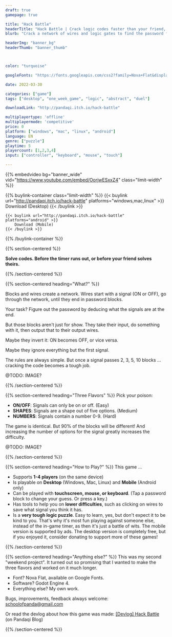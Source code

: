 ```yaml
---
draft: true
gamepage: true

title: "Hack Battle"
headerTitle: "Hack Battle | Crack logic codes faster than your friend, or the timer."
blurb: "Crack a network of wires and logic gates to find the password faster than your friend(s), or the in-game timer."

headerImg: "banner_bg"
headerThumb: "banner_thumb"



color: "turquoise"

googleFonts: "https://fonts.googleapis.com/css2?family=Nova+Flat&display=swap"

date: 2022-03-30

categories: ["game"]
tags: ["desktop", "one_week_game", "logic", "abstract", "duel"]

downloadLink: "http://pandaqi.itch.io/hack-battle"

multiplayertype: 'offline'
multiplayermode: 'competitive'
price: 0
platform: ["windows", "mac", "linux", "android"]
language: EN
genre: ["puzzle"]
playtime: 5
playercount: [1,2,3,4]
input: ["controller", "keyboard", "mouse", "touch"]

---
```


{{% embedvideo bg="banner_wide" vid="https://www.youtube.com/embed/OorjwESxxZ4" class="limit-width" %}}

{{% buylink-container class="limit-width" %}}
	{{< buylink url="http://pandaqi.itch.io/hack-battle" platforms="windows,mac,linux" >}} 
		Download (Desktop)
	{{< /buylink >}}

	{{< buylink url="http://pandaqi.itch.io/hack-battle" platforms="android" >}} 
		Download (Mobile)
	{{< /buylink >}}
{{% /buylink-container %}}

{{% section-centered %}}

<span id="first-line"><strong>Solve codes. Before the timer runs out, or before your friend solves theirs.</strong></span>

{{% /section-centered %}}

{{% section-centered heading="What?" %}}

Blocks and wires create a network. Wires start with a signal (ON or OFF), go through the network, until they end in password blocks. 

Your task? Figure out the password by deducing what the signals are at the end.

But those blocks aren't just for show. They take their input, do something with it, then output that to their output wires.

Maybe they invert it: ON becomes OFF, or vice versa. 

Maybe they ignore everything but the first signal.

The rules are always simple. But once a signal passes 2, 3, 5, 10 blocks ... cracking the code becomes a tough job.

@TODO: IMAGE?

{{% /section-centered %}}

{{% section-centered heading="Three Flavors" %}}
Pick your poison:
* **ON/OFF**: Signals can only be on or off. (Easy)
* **SHAPES**: Signals are a shape out of five options. (Medium)
* **NUMBERS**: Signals contain a number 0-9. (Hard)

The game is identical. But 90% of the blocks will be different! And increasing the number of options for the signal greatly increases the difficulty.

@TODO: IMAGE?

{{% /section-centered %}}

{{% section-centered heading="How to Play?" %}}
This game ... 

* Supports **1-4 players** (on the same device)
* Is playable on **Desktop** (Windows, Mac, Linux) and **Mobile** (Android only)
* Can be played with **touchscreen, mouse, or keyboard**. (Tap a password block to change your guess. Or press a key.)
* Has tools to help you on **lower difficulties**, such as clicking on wires to save what signal you think it has.
* Is a **very tough logic puzzle**. Easy to learn, yes, but don't expect it to be kind to you. That's why it's most fun playing against someone else, instead of the in-game timer, as then it's just a battle of wits.
The mobile version is supported by ads. The desktop version is completely free, but if you enjoyed it, consider donating to support more of these games!

{{% /section-centered %}}

{{% section-centered heading="Anything else?" %}}
This was my second "weekend project". It turned out so promising that I wanted to make the three flavors and worked on it much longer.

* Font? Nova Flat, available on Google Fonts.
* Software? Godot Engine 4.
* Everything else? My own work.

Bugs, improvements, feedback always welcome: [schoolofpanda@gmail.com](mailto:schoolofpanda@gmail.com)

Or read the devlog about how this game was made: [[Devlog] Hack Battle](/blog/videogames/one-week-games/devlog-hack-battle) (on Pandaqi Blog)

{{% /section-centered %}}